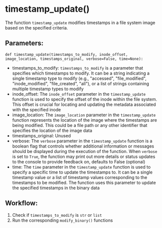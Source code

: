 # timestamp_update()
The function `timestamp_update` modifies timestamps in a file system image based on the specified
    criteria.

## Parameters:
    def timestamp_update(timestamps_to_modify, inode_offset, image_location, timestamps_original, verbose=False, time=None):
-  timestamps_to_modify: `timestamps_to_modify` is a parameter that specifies which timestamps
    to modify. It can be a string indicating a single timestamp type to modify (e.g., "accessed",
    "file_modified", "inode_modified", "file_created", "all"), or a list of strings containing multiple
    timestamp types to modify
-  inode_offset: The `inode_offset` parameter in the `timestamp_update` function is used to
    specify the offset of the inode within the file system. This offset is crucial for locating and
    updating the metadata associated with the specified inode
-  image_location: The `image_location` parameter in the `timestamp_update` function represents
    the location of the image where the timestamps are being modified. This could be a file path or any
    other identifier that specifies the location of the image data
-  timestamps_original: Unused
-  verbose: The `verbose` parameter in the `timestamp_update` function is a boolean flag that
    controls whether additional information or messages should be displayed during the execution of the
    function. When `verbose` is set to `True`, the function may print out more details or status updates
    to the console to provide feedback on, defaults to False (optional)
-  time: The `time` parameter in the `timestamp_update` function is used to specify a specific
    time to update the timestamps to. It can be a single timestamp value or a list of timestamp values
    corresponding to the timestamps to be modified. The function uses this parameter to update the
    specified timestamps in the binary data

## Workflow:
1. Check if `timestamps_to_modify` is `str` or `list`
2. Run the corresponding `modify_binary()` functions